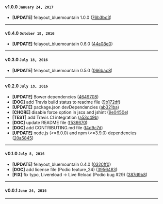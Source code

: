 
#### v1.0.0 `January 24, 2017`
- **[UPDATE]** felayout_bluemountain 1.0.0 ([76b3bc3](https://github.com/t3kit/theme_bluemountain_customizer/commit/76b3bc3))

***

#### v0.4.0 `October 18, 2016`
- **[UPDATE]** felayout_bluemountain 0.6.0 ([44a08e0](https://github.com/t3kit/theme_bluemountain_customizer/commit/44a08e0))

***

#### v0.3.0 `July 18, 2016`
- **[UPDATE]** felayout_bluemountain 0.5.0 ([066bac8](https://github.com/t3kit/theme_bluemountain_customizer/commit/066bac8))

***

#### v0.2.0 `July 18, 2016`
- **[UPDATE]** Bower dependencies ([4649708](https://github.com/t3kit/theme_bluemountain_customizer/commit/4649708))
- **[DOC]** add Travis build status to readme file ([9b172df](https://github.com/t3kit/theme_bluemountain_customizer/commit/9b172df))
- **[UPDATE]** package.json devDependencies ([ab321ba](https://github.com/t3kit/theme_bluemountain_customizer/commit/ab321ba))
- **[CHORE]** disable force option in jscs and jshint ([9e0450e](https://github.com/t3kit/theme_bluemountain_customizer/commit/9e0450e))
- **[TEST]** add Travis CI integration ([a53c49b](https://github.com/t3kit/theme_bluemountain_customizer/commit/a53c49b))
- **[DOC]** update README file ([f536670](https://github.com/t3kit/theme_bluemountain_customizer/commit/f536670))
- **[DOC]** add CONTRIBUTING.md file ([f4d9c7d](https://github.com/t3kit/theme_bluemountain_customizer/commit/f4d9c7d))
- **[UPDATE]** node.js (>=6.0.0) and npm (>=3.9.0) dependencies ([20a5845](https://github.com/t3kit/theme_bluemountain_customizer/commit/20a5845))

***

#### v0.1.0 `July 8, 2016`
- **[UPDATE]** felayout_bluemountain 0.4.0 ([0320ff0](https://github.com/t3kit/theme_bluemountain_customizer/commit/0320ff0))
- **[DOC]** add license file (Podio feature_24) ([3956483](https://github.com/t3kit/theme_bluemountain_customizer/commit/3956483))
- **[FIX]** fix typo, Livereload -> Live Reload (Podio bug #29) ([387d9b8](https://github.com/t3kit/theme_bluemountain_customizer/commit/387d9b8))

***

#### v0.0.1 `June 24, 2016`

***
